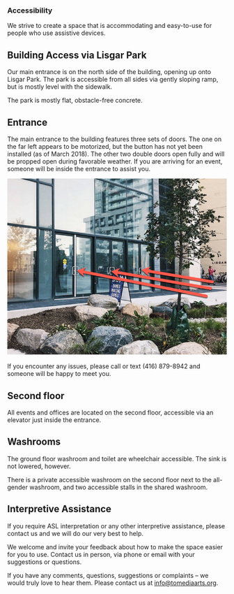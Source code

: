 ### Accessibility

We strive to create a space that is accommodating and easy-to-use for people who use assistive devices.

## Building Access via Lisgar Park

Our main entrance is on the north side of the building, opening up onto Lisgar Park. The park is accessible from all sides via gently sloping ramp, but is mostly level with the sidewalk.

The park is mostly flat, obstacle-free concrete. 

## Entrance

The main entrance to the building features three sets of doors. The one on the far left appears to be motorized, but the button has not yet been installed (as of March 2018). The other two double doors open fully and will be propped open during favorable weather. If you are arriving for an event, someone will be inside the entrance to assist you.

![A photo of the entrance to TMAC, with three arrows pointing to three sets of double doors](tmac-exterior.jpg "A photo of the entrance to TMAC, with three arrows pointing to three sets of double doors")

If you encounter any issues, please call or text (416) 879-8942  and someone will be happy to meet you.

## Second floor

All events and offices are located on the second floor, accessible via an elevator just inside the entrance.

## Washrooms

The ground floor washroom and toilet are wheelchair accessible. The sink is not lowered, however.

There is a private accessible washroom on the second floor next to the all-gender washroom, and two accessible stalls in the shared washroom.

## Interpretive Assistance

If you require ASL interpretation or any other interpretive assistance, please contact us and we will do our very best to help.

We welcome and invite your feedback about how to make the space easier for you to use. Contact us in person, via phone or email with your suggestions or questions.

If you have any comments, questions, suggestions or complaints – we would truly love to hear them. Please contact us at [info@tomediaarts.org](mailto:info@tomediaarts.org).


